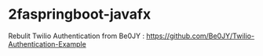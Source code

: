 # 2faspringboot-javafx
Rebulit Twilio Authentication from Be0JY : https://github.com/Be0JY/Twilio-Authentication-Example
